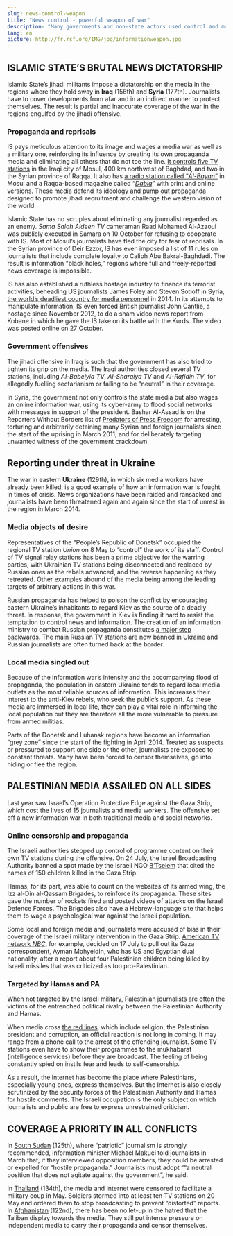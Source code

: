 ```yaml
---
slug: news-control-weapon
title: "News control - powerful weapon of war"
description: "Many governments and non-state actors used control and manipulation of media coverage as a weapon of war in 2014. Ranging from over-coverage to complete news blackout, it creates a hostile climate for journalists and has disastrous consequences for media pluralism."
lang: en
picture: http://fr.rsf.org/IMG/jpg/informationweapon.jpg
---
```


## ISLAMIC STATE’S BRUTAL NEWS DICTATORSHIP

Islamic State’s jihadi militants impose a dictatorship on the media in the regions where they hold sway in **Iraq** (156th) and **Syria** (177th). Journalists have to cover developments from afar and in an indirect manner to protect themselves. The result is partial and inaccurate coverage of the war in the regions engulfed by the jihadi offensive.

### Propaganda and reprisals

IS pays meticulous attention to its image and wages a media war as well as a military one, reinforcing its influence by creating its own propaganda media and eliminating all others that do not toe the line. [It controls five TV stations](http://www.foxnews.com/politics/2014/10/11/welcome-to-islamic-state-tv-us-officials-battle-to-counter-slick-isis-media-arm/) in the Iraqi city of Mosul, 400 km northwest of Baghdad, and two in the Syrian province of Raqqa. It also has [a radio station called “_Al-Bayan_”](http://www.almadapress.com/ar/NewsDetails.aspx?NewsID=34610) in Mosul and a Raqqa-based magazine called “[_Dabiq_](http://almasalah.com/ar/news/34130/%D8%AF%D8%A7%D8%B9%D8%B4-%D9%8A%D8%B7%D9%84%D9%82-%D9%82%D9%86%D8%A7%D8%A9-%D8%AA%D9%84%D9%8A%D9%81%D8%B2%D9%8A%D9%88%D9%86%D9%8A%D8%A9-%D8%AA%D8%AD%D9%85%D9%84-%D8%A7%D8%B3%D9%85-)” with print and online versions. These media defend its ideology and pump out propaganda designed to promote jihadi recruitment and challenge the western vision of the world.

Islamic State has no scruples about eliminating any journalist regarded as an enemy. _Sama Salah Aldeen TV_ cameraman Raad Mohamed Al-Azaoui was publicly executed in Samara on 10 October for refusing to cooperate with IS. Most of Mosul’s journalists have fled the city for fear of reprisals. In the Syrian province of Deir Ezzor, IS has even imposed a list of 11 rules on journalists that include complete loyalty to Caliph Abu Bakral-Baghdadi. The result is information “black holes,” regions where full and freely-reported news coverage is impossible.

IS has also established a ruthless hostage industry to finance its terrorist activities, beheading US journalists James Foley and Steven Sotloff in Syria, [the world’s deadliest country for media personnel](http://en.rsf.org/rwb-publishes-2014-round-up-of-16-12-2014,47388.html) in 2014. In its attempts to manipulate information, IS even forced British journalist John Cantlie, a hostage since November 2012, to do a sham video news report from Kobane in which he gave the IS take on its battle with the Kurds. The video was posted online on 27 October.

### Government offensives

The jihadi offensive in Iraq is such that the government has also tried to tighten its grip on the media. The Iraqi authorities closed several TV stations, including _Al-Babelyia TV_, _Al-Sharqiya TV_ and _Al-Rafidin TV_, for allegedly fuelling sectarianism or failing to be “neutral” in their coverage.

In Syria, the government not only controls the state media but also wages an online information war, using its cyber-army to flood social networks with messages in support of the president. Bashar Al-Assad is on the Reporters Without Borders list of [Predators of Press Freedom](http://en.rsf.org/predator-bashar-al-assad,44528.html) for arresting, torturing and arbitrarily detaining many Syrian and foreign journalists since the start of the uprising in March 2011, and for deliberately targeting unwanted witness of the government crackdown.

## Reporting under threat in Ukraine

The war in eastern **Ukraine** (129th), in which six media workers have already been killed, is a good example of how an information war is fought in times of crisis. News organizations have been raided and ransacked and journalists have been threatened again and again since the start of unrest in the region in March 2014.

### Media objects of desire

Representatives of the “People’s Republic of Donetsk” occupied the regional TV station _Union_ on 8 May to “control” the work of its staff. Control of TV signal relay stations has been a prime objective for the warring parties, with Ukrainian TV stations being disconnected and replaced by Russian ones as the rebels advanced, and the reverse happening as they retreated. Other examples abound of the media being among the leading targets of arbitrary actions in this war.

Russian propaganda has helped to poison the conflict by encouraging eastern Ukraine’s inhabitants to regard Kiev as the source of a deadly threat. In response, the government in Kiev is finding it hard to resist the temptation to control news and information. The creation of an information ministry to combat Russian propaganda constitutes [a major step backwards](http://en.rsf.org/ukraine-rwb-opposes-creation-of-02-12-2014,47325.html). The main Russian TV stations are now banned in Ukraine and Russian journalists are often turned back at the border.

### Local media singled out

Because of the information war’s intensity and the accompanying flood of propaganda, the population in eastern Ukraine tends to regard local media outlets as the most reliable sources of information. This increases their interest to the anti-Kiev rebels, who seek the public’s support. As these media are immersed in local life, they can play a vital role in informing the local population but they are therefore all the more vulnerable to pressure from armed militias.

Parts of the Donetsk and Luhansk regions have become an information “grey zone” since the start of the fighting in April 2014. Treated as suspects or pressured to support one side or the other, journalists are exposed to constant threats. Many have been forced to censor themselves, go into hiding or flee the region.

## PALESTINIAN MEDIA ASSAILED ON ALL SIDES

Last year saw Israel’s Operation Protective Edge against the Gaza Strip, which cost the lives of 15 journalists and media workers. The offensive set off a new information war in both traditional media and social networks.

### Online censorship and propaganda

The Israeli authorities stepped up control of programme content on their own TV stations during the offensive. On 24 July, the Israel Broadcasting Authority banned a spot made by the Israeli NGO [B’Tselem](http://www.btselem.org/) that cited the names of 150 children killed in the Gaza Strip.

Hamas, for its part, was able to count on the websites of its armed wing, the Izz al-Din al-Qassam Brigades, to reinforce its propaganda. These sites gave the number of rockets fired and posted videos of attacks on the Israel Defence Forces. The Brigades also have a Hebrew-language site that helps them to wage a psychological war against the Israeli population.

Some local and foreign media and journalists were accused of bias in their coverage of the Israeli military intervention in the Gaza Strip. [American TV network _NBC_](http://en.rsf.org/palestine-journalists-lives-on-the-line-in-22-07-2014,46677.html), for example, decided on 17 July to pull out its Gaza correspondent, Ayman Mohyeldin, who has US and Egyptian dual nationality, after a report about four Palestinian children being killed by Israeli missiles that was criticized as too pro-Palestinian.

### Targeted by Hamas and PA

When not targeted by the Israeli military, Palestinian journalists are often the victims of the entrenched political rivalry between the Palestinian Authority and Hamas.

When media cross [the red lines](http://rsf.org/files/Rapport-Palestine-RSF-Juin-2014-FR.pdf), which include religion, the Palestinian president and corruption, an official reaction is not long in coming. It may range from a phone call to the arrest of the offending journalist. Some TV stations even have to show their programmes to the mukhabarat (intelligence services) before they are broadcast. The feeling of being constantly spied on instils fear and leads to self-censorship.

As a result, the Internet has become the place where Palestinians, especially young ones, express themselves. But the Internet is also closely scrutinized by the security forces of the Palestinian Authority and Hamas for hostile comments. The Israeli occupation is the only subject on which journalists and public are free to express unrestrained criticism.

## COVERAGE A PRIORITY IN ALL CONFLICTS

In [South Sudan](http://en.rsf.org/south-sudan-media-freedom-on-hold-in-south-11-07-2014,46620.html) (125th), where “patriotic” journalism is strongly recommended, information minister Michael Makuei told journalists in March that, if they interviewed opposition members, they could be arrested or expelled for “hostile propaganda.” Journalists must adopt ““a neutral position that does not agitate against the government”, he said.

In [Thailand](http://en.rsf.org/thailand-media-censorship-facilitates-thai-23-05-2014,46338.html) (134th), the media and Internet were censored to facilitate a military coup in May. Soldiers stormed into at least ten TV stations on 20 May and ordered them to stop broadcasting to prevent “distorted” reports. In [Afghanistan](http://en.rsf.org/afghanistan-tv-cameraman-dies-of-injuries-22-12-2014,47410.html) (122nd), there has been no let-up in the hatred that the Taliban display towards the media. They still put intense pressure on independent media to carry their propaganda and censor themselves.